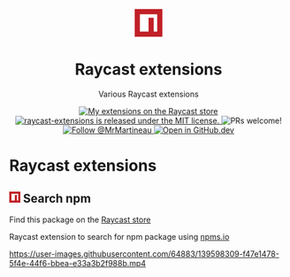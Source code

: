 <div align="center">
  <img
    src="https://github.com/mrmartineau/raycast-extensions/blob/main/search-npm/assets/command-icon.png?raw=true"
    width="50"
  />

  <h1>
    Raycast extensions
  </h1>

Various Raycast extensions

  <p>
    <a href="https://www.raycast.com/mrmartineau">
      <img src="https://img.shields.io/badge/Raycast-Store-red.svg"
        alt="My extensions on the Raycast store"
      />
    </a>
    <a
      href="https://github.com/MrMartineau/raycast-extensions/blob/master/LICENSE"
    >
      <img
        src="https://img.shields.io/badge/license-MIT-blue.svg"
        alt="raycast-extensions is released under the MIT license."
      />
    </a>
    <img
      src="https://img.shields.io/badge/PRs-welcome-brightgreen.svg"
      alt="PRs welcome!"
    />
    <a href="https://twitter.com/intent/follow?screen_name=MrMartineau">
      <img
        src="https://img.shields.io/twitter/follow/MrMartineau.svg?label=Follow%20@MrMartineau"
        alt="Follow @MrMartineau"
      />
    </a>
    <a href="https://github.dev/mrmartineau/raycast-extensions">
      <img src="https://img.shields.io/badge/Open_in-GitHub.dev-red.svg"
        alt="Open in GitHub.dev"
      />
    </a>
  </p>
</div>

# Raycast extensions

<h2><img
  src="https://github.com/mrmartineau/raycast-extensions/blob/main/search-npm/assets/command-icon.png?raw=true"
  width="20"
/> Search npm</h2>

Find this package on the [Raycast store](https://www.raycast.com/mrmartineau/search-npm)

Raycast extension to search for npm package using [npms.io](https://npms.io)

https://user-images.githubusercontent.com/64883/139598309-f47e1478-5f4e-44f6-bbea-e33a3b2f988b.mp4
